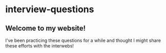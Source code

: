 # interview-questions

## Welcome to my website!

I've been practicing these questions for a while and thought I might share these efforts with the interwebs!
